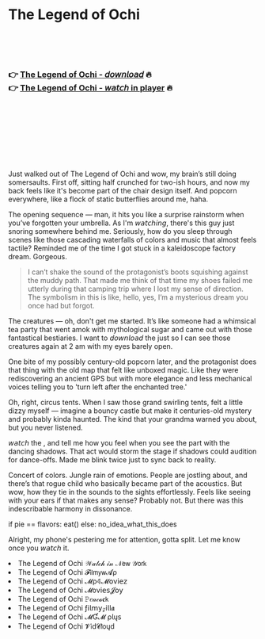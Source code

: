 <h1>The Legend of Ochi</h1>

<br><br><br>

<h3>👉 <a href="https://Joshs-progerardram1979.github.io/zdhvegfmfa/">The Legend of Ochi - 𝘥𝘰𝘸𝘯𝘭𝘰𝘢𝘥</a> 🔥<br>
👉 <a href="https://Joshs-progerardram1979.github.io/zdhvegfmfa/">The Legend of Ochi - 𝘸𝘢𝘵𝘤𝘩 in player</a> 🔥
</h3>



<br><br><br><br><br><br><br>


Just walked out of The Legend of Ochi and wow, my brain’s still doing somersaults. First off, sitting half crunched for two-ish hours, and now my back feels like it's become part of the chair design itself. And popcorn everywhere, like a flock of static butterflies around me, haha.

The opening sequence — man, it hits you like a surprise rainstorm when you’ve forgotten your umbrella. As I'm 𝘸𝘢𝘵𝘤𝘩𝘪𝘯𝘨, there's this guy just snoring somewhere behind me. Seriously, how do you sleep through scenes like those cascading waterfalls of colors and music that almost feels tactile? Reminded me of the time I got stuck in a kaleidoscope factory dream. Gorgeous.

> I can’t shake the sound of the protagonist’s boots squishing against the muddy path. That made me think of that time my shoes failed me utterly during that camping trip where I lost my sense of direction. The symbolism in this   is like, hello, yes, I’m a mysterious dream you once had but forgot.

The creatures — oh, don't get me started. It’s like someone had a whimsical tea party that went amok with mythological sugar and came out with those fantastical bestiaries. I want to 𝘥𝘰𝘸𝘯𝘭𝘰𝘢𝘥 the   just so I can see those creatures again at 2 am with my eyes barely open.

One bite of my possibly century-old popcorn later, and the protagonist does that thing with the old map that felt like unboxed magic. Like they were rediscovering an ancient GPS but with more elegance and less mechanical voices telling you to 'turn left after the enchanted tree.'

Oh, right, circus tents. When I saw those grand swirling tents, felt a little dizzy myself — imagine a bouncy castle but make it centuries-old mystery and probably kinda haunted. The kind that your grandma warned you about, but you never listened.

𝘸𝘢𝘵𝘤𝘩 the  , and tell me how you feel when you see the part with the dancing shadows. That act would storm the stage if shadows could audition for dance-offs. Made me blink twice just to sync back to reality.

Concert of colors. Jungle rain of emotions. People are jostling about, and there’s that rogue child who basically became part of the acoustics. But wow, how they tie in the sounds to the sights effortlessly. Feels like seeing with your ears if that makes any sense? Probably not. But there was this indescribable harmony in dissonance.

if pie == flavors:
    eat()
else:
    no_idea_what_this_does

Alright, my phone's pestering me for attention, gotta split. Let me know once you 𝘸𝘢𝘵𝘤𝘩 it.

<li>The Legend of Ochi 𝒲𝒶𝓉𝒸𝒽 𝒾𝓃 𝒩𝖾𝗐 𝒴𝗈𝗋𝗄</li>
<li>The Legend of Ochi 𝓕𝗂𝗅𝗆𝗒𝗐𝓐ρ</li>
<li>The Legend of Ochi 𝓜ρ𝟜𝓜𝗈ν𝗂𝖾𝗓</li>
<li>The Legend of Ochi 𝓜𝗈ν𝗂𝖾𝗌𝓙𝗈𝗒</li>
<li>The Legend of Ochi 𝙿𝑒𝒶𝒸𝓸𝐜𝗄</li>
<li>The Legend of Ochi ƒ𝗂𝗅𝗆𝗒𝓏𝗂𝗅𝗅𝖆</li>
<li>The Legend of Ochi 𝓜Ɠ𝓜 ρ𝗅ų𝗌</li>
<li>The Legend of Ochi 𝓥𝗂ԁ𝓒𝗅𝗈ųԁ</li>
